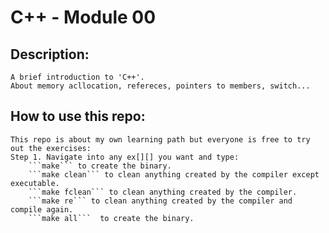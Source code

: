 # C++ - Module 00


## Description:
	A brief introduction to 'C++'.
	About memory acllocation, refereces, pointers to members, switch...

## How to use this repo:
	This repo is about my own learning path but everyone is free to try out the exercises:
	Step 1. Navigate into any ex[][] you want and type:
		```make``` to create the binary.
		```make clean``` to clean anything created by the compiler except executable.
		```make fclean``` to clean anything created by the compiler. 
		```make re``` to clean anything created by the compiler and compile again.
		```make all```  to create the binary.


